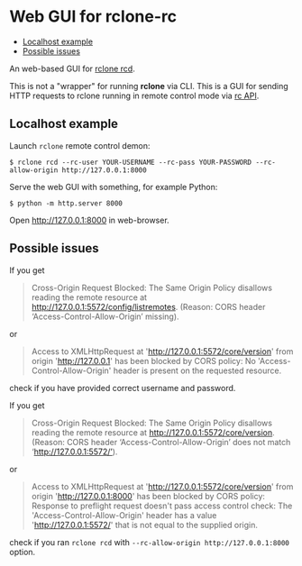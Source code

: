 # Web GUI for rclone-rc

- [Localhost example](#localhost-example)
- [Possible issues](#possible-issues)

An web-based GUI for [rclone rcd](https://rclone.org/commands/rclone_rcd/).

This is not a "wrapper" for running **rclone** via CLI. This is a GUI for sending HTTP requests to rclone running in remote control mode via [rc API](https://rclone.org/rc/).

## Localhost example

Launch `rclone` remote control demon:

```
$ rclone rcd --rc-user YOUR-USERNAME --rc-pass YOUR-PASSWORD --rc-allow-origin http://127.0.0.1:8000
```

Serve the web GUI with something, for example Python:

```
$ python -m http.server 8000
```

Open http://127.0.0.1:8000 in web-browser.

## Possible issues

If you get

> Cross-Origin Request Blocked: The Same Origin Policy disallows reading the remote resource at http://127.0.0.1:5572/config/listremotes. (Reason: CORS header ‘Access-Control-Allow-Origin’ missing).

or

> Access to XMLHttpRequest at 'http://127.0.0.1:5572/core/version' from origin 'http://127.0.0.1' has been blocked by CORS policy: No 'Access-Control-Allow-Origin' header is present on the requested resource.

check if you have provided correct username and password.

If you get

> Cross-Origin Request Blocked: The Same Origin Policy disallows reading the remote resource at http://127.0.0.1:5572/core/version. (Reason: CORS header ‘Access-Control-Allow-Origin’ does not match ‘http://127.0.0.1:5572/’).

or

> Access to XMLHttpRequest at 'http://127.0.0.1:5572/core/version' from origin 'http://127.0.0.1:8000' has been blocked by CORS policy: Response to preflight request doesn't pass access control check: The 'Access-Control-Allow-Origin' header has a value 'http://127.0.0.1:5572/' that is not equal to the supplied origin.

check if you ran `rclone rcd` with `--rc-allow-origin http://127.0.0.1:8000` option.
